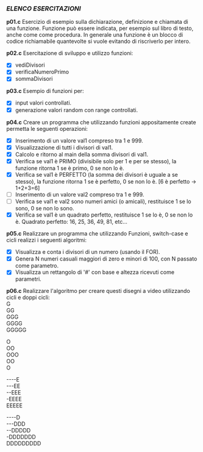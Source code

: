 ### *ELENCO ESERCITAZIONI*

**p01.c**
Esercizio di esempio sulla dichiarazione, definizione e chiamata di una funzione. Funzione può essere indicata, per esempio sul libro di testo, anche come come procedura. In generale una funzione è un blocco di codice richiamabile quantevolte si vuole	evitando di riscriverlo per intero.

**p02.c**
Esercitazione di sviluppo e utilizzo funzioni:
- [x] vediDivisori
- [x] verificaNumeroPrimo
- [x] sommaDivisori

**p03.c**
Esempio di funzioni per:  
- [x] input valori controllati.
- [x] generazione valori random con range controllati.

**p04.c**
Creare un programma che utilizzando funzioni appositamente create permetta le seguenti operazioni:
- [x] Inserimento di un valore val1 compreso tra 1 e 999.
- [x] Visualizzazione di tutti i divisori di val1.
- [x] Calcolo e ritorno al main della somma divisori di val1.
- [x] Verifica se val1 è PRIMO (divisibile solo per 1 e per se stesso), la funzione ritorna 1 se è primo, 0 se non lo è.
- [x] Verifica se val1 è PERFETTO (la somma dei divisori è uguale a se stesso), la funzione ritorna 1 se è perfetto, 0 se non lo è. [6 è perfetto -> 1+2+3=6]
- [ ] Inserimento di un valore val2 compreso tra 1 e 999.
- [ ] Verifica se val1 e val2 sono numeri amici (o amicali), restituisce 1 se lo sono,
    0 se non lo sono.
- [x] Verifica se val1 è un quadrato perfetto, restituisce 1 se lo è, 0 se non lo è.
    Quadrato perfetto: 16, 25, 36, 49, 81, etc...

**p05.c**
Realizzare un programma che utilizzando Funzioni, switch-case e cicli realizzi i seguenti algoritmi:
- [x] Visualizza e conta i divisori di un numero (usando il FOR).
- [x] Genera N numeri casuali maggiori di zero e minori di 100, con N passato come parametro.
- [x] Visualizza un rettangolo di '#' con base e altezza ricevuti come parametri.

**p06.c**
Realizzare l'algoritmo per creare questi disegni a video utilizzando cicli e doppi cicli:  
G    
GG  
GGG  
GGGG  
GGGGG  

O  
OO  
OOO  
OO  
O

----E  
---EE  
--EEE  
-EEEE  
EEEEE  

----D  
---DDD  
--DDDDD  
-DDDDDDD  
DDDDDDDDD  